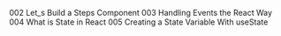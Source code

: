 002 Let_s Build a Steps Component
003 Handling Events the React Way
004 What is State in React
005 Creating a State Variable With useState